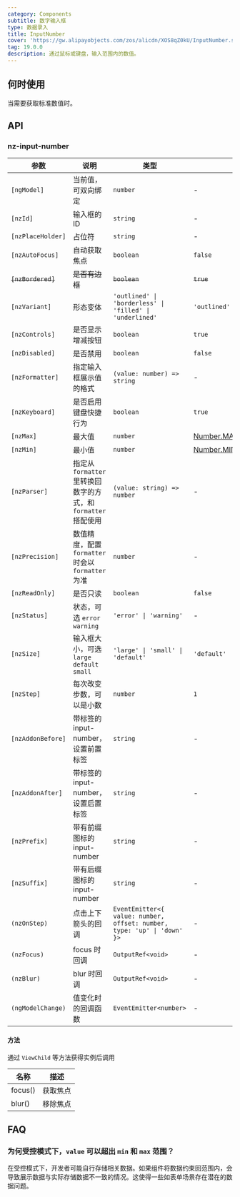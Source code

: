 ```yaml
---
category: Components
subtitle: 数字输入框
type: 数据录入
title: InputNumber
cover: 'https://gw.alipayobjects.com/zos/alicdn/XOS8qZ0kU/InputNumber.svg'
tag: 19.0.0
description: 通过鼠标或键盘，输入范围内的数值。
---
```


## 何时使用

当需要获取标准数值时。

## API

### nz-input-number

| 参数               | 说明                                                           | 类型                                                                    | 默认值                                                                                                                              |
| ------------------ | -------------------------------------------------------------- | ----------------------------------------------------------------------- | ----------------------------------------------------------------------------------------------------------------------------------- |
| `[ngModel]`        | 当前值，可双向绑定                                             | `number`                                                                | -                                                                                                                                   |
| `[nzId]`           | 输入框的 ID                                                    | `string`                                                                | -                                                                                                                                   |
| `[nzPlaceHolder]`  | 占位符                                                         | `string`                                                                | -                                                                                                                                   |
| `[nzAutoFocus]`    | 自动获取焦点                                                   | `boolean`                                                               | `false`                                                                                                                             |
| ~~`[nzBordered]`~~ | ~~是否有边框~~                                                 | ~~`boolean`~~                                                           | ~~`true`~~                                                                                                                          |
| `[nzVariant]`      | 形态变体                                                       | `'outlined' \| 'borderless' \| 'filled' \| 'underlined'`                | `'outlined'`                                                                                                                        |
| `[nzControls]`     | 是否显示增减按钮                                               | `boolean`                                                               | `true`                                                                                                                              |
| `[nzDisabled]`     | 是否禁用                                                       | `boolean`                                                               | `false`                                                                                                                             |
| `[nzFormatter]`    | 指定输入框展示值的格式                                         | `(value: number) => string`                                             | -                                                                                                                                   |
| `[nzKeyboard]`     | 是否启用键盘快捷行为                                           | `boolean`                                                               | `true`                                                                                                                              |
| `[nzMax]`          | 最大值                                                         | `number`                                                                | [Number.MAX_SAFE_INTEGER](https://developer.mozilla.org/zh-CN/docs/Web/JavaScript/Reference/Global_Objects/Number/MAX_SAFE_INTEGER) |
| `[nzMin]`          | 最小值                                                         | `number`                                                                | [Number.MIN_SAFE_INTEGER](https://developer.mozilla.org/zh-CN/docs/Web/JavaScript/Reference/Global_Objects/Number/MIN_SAFE_INTEGER) |
| `[nzParser]`       | 指定从 `formatter` 里转换回数字的方式，和 `formatter` 搭配使用 | `(value: string) => number`                                             | -                                                                                                                                   |
| `[nzPrecision]`    | 数值精度，配置 `formatter` 时会以 `formatter` 为准             | `number`                                                                | -                                                                                                                                   |
| `[nzReadOnly]`     | 是否只读                                                       | `boolean`                                                               | `false`                                                                                                                             |
| `[nzStatus]`       | 状态，可选 `error` `warning`                                   | `'error' \| 'warning'`                                                  | -                                                                                                                                   |
| `[nzSize]`         | 输入框大小，可选 `large` `default` `small`                     | `'large' \| 'small' \| 'default'`                                       | `'default'`                                                                                                                         |
| `[nzStep]`         | 每次改变步数，可以是小数                                       | `number`                                                                | `1`                                                                                                                                 |
| `[nzAddonBefore]`  | 带标签的 input-number，设置前置标签                            | `string`                                                                | -                                                                                                                                   |
| `[nzAddonAfter]`   | 带标签的 input-number，设置后置标签                            | `string`                                                                | -                                                                                                                                   |
| `[nzPrefix]`       | 带有前缀图标的 input-number                                    | `string`                                                                | -                                                                                                                                   |
| `[nzSuffix]`       | 带有后缀图标的 input-number                                    | `string`                                                                | -                                                                                                                                   |
| `(nzOnStep)`       | 点击上下箭头的回调                                             | `EventEmitter<{ value: number, offset: number, type: 'up' \| 'down' }>` | -                                                                                                                                   |
| `(nzFocus)`        | focus 时回调                                                   | `OutputRef<void>`                                                       | -                                                                                                                                   |
| `(nzBlur)`         | blur 时回调                                                    | `OutputRef<void>`                                                       | -                                                                                                                                   |
| `(ngModelChange)`  | 值变化时的回调函数                                             | `EventEmitter<number>`                                                  | -                                                                                                                                   |

#### 方法

通过 `ViewChild` 等方法获得实例后调用

| 名称    | 描述     |
| ------- | -------- |
| focus() | 获取焦点 |
| blur()  | 移除焦点 |

## FAQ

### 为何受控模式下，`value` 可以超出 `min` 和 `max` 范围？

在受控模式下，开发者可能自行存储相关数据。如果组件将数据约束回范围内，会导致展示数据与实际存储数据不一致的情况。这使得一些如表单场景存在潜在的数据问题。
